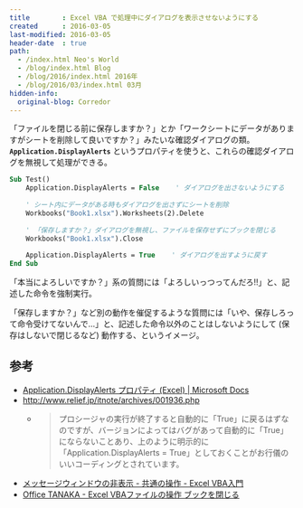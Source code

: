 ```yaml
---
title        : Excel VBA で処理中にダイアログを表示させないようにする
created      : 2016-03-05
last-modified: 2016-03-05
header-date  : true
path:
  - /index.html Neo's World
  - /blog/index.html Blog
  - /blog/2016/index.html 2016年
  - /blog/2016/03/index.html 03月
hidden-info:
  original-blog: Corredor
---
```


「ファイルを閉じる前に保存しますか？」とか「ワークシートにデータがありますがシートを削除して良いですか？」みたいな確認ダイアログの類。__`Application.DisplayAlerts`__ というプロパティを使うと、これらの確認ダイアログを無視して処理ができる。

```vb
Sub Test()
    Application.DisplayAlerts = False    ' ダイアログを出さないようにする
    
    ' シート内にデータがある時もダイアログを出さずにシートを削除
    Workbooks("Book1.xlsx").Worksheets(2).Delete
    
    ' 「保存しますか？」ダイアログを無視し、ファイルを保存せずにブックを閉じる
    Workbooks("Book1.xlsx").Close
    
    Application.DisplayAlerts = True    ' ダイアログを出すように戻す
End Sub
```

「本当によろしいですか？」系の質問には「よろしいっつってんだろ!!」と、記述した命令を強制実行。

「保存しますか？」など別の動作を催促するような質問には「いや、保存しろって命令受けてないんで…」と、記述した命令以外のことはしないようにして (保存はしないで閉じるなど) 動作する、というイメージ。

## 参考

- [Application.DisplayAlerts プロパティ (Excel) | Microsoft Docs](https://msdn.microsoft.com/ja-jp/library/office/ff839782.aspx)
- <http://www.relief.jp/itnote/archives/001936.php>
  - > プロシージャの実行が終了すると自動的に「True」に戻るはずなのですが、バージョンによってはバグがあって自動的に「True」にならないことあり、上のように明示的に「Application.DisplayAlerts = True」としておくことがお行儀のいいコーディングとされています。
- [メッセージウィンドウの非表示 - 共通の操作 - Excel VBA入門](http://www.officepro.jp/excelvba/application_other/index1.html)
- [Office TANAKA - Excel VBAファイルの操作 ブックを閉じる](http://officetanaka.net/excel/vba/file/file03.htm)
